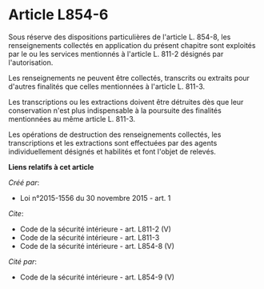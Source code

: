 # Article L854-6

Sous réserve des dispositions particulières de l'article L. 854-8, les renseignements collectés en application du présent
chapitre sont exploités par le ou les services mentionnés à l'article L. 811-2 désignés par l'autorisation. 

Les renseignements ne peuvent être collectés, transcrits ou extraits pour d'autres finalités que celles mentionnées à
l'article L. 811-3. 

Les transcriptions ou les extractions doivent être détruites dès que leur conservation n'est plus indispensable à la
poursuite des finalités mentionnées au même article L. 811-3. 

Les opérations de destruction des renseignements collectés, les transcriptions et les extractions sont effectuées par des
agents individuellement désignés et habilités et font l'objet de relevés.

**Liens relatifs à cet article**

_Créé par_:

  - Loi n°2015-1556 du 30 novembre 2015 - art. 1

_Cite_:

  - Code de la sécurité intérieure - art. L811-2 (V)
  - Code de la sécurité intérieure - art. L811-3
  - Code de la sécurité intérieure - art. L854-8 (V)

_Cité par_:

  - Code de la sécurité intérieure - art. L854-9 (V)
